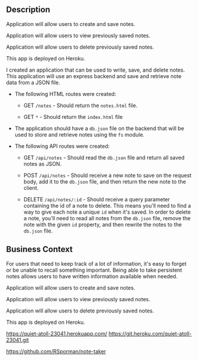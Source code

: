 ## Description

Application will allow users to create and save notes.

Application will allow users to view previously saved notes.

Application will allow users to delete previously saved notes.

This app is deployed on Heroku. 

I created an application that can be used to write, save, and delete notes. This application will use an express backend and save and retrieve note data from a JSON file.


* The following HTML routes were created:

  * GET `/notes` - Should return the `notes.html` file.

  * GET `*` - Should return the `index.html` file

* The application should have a `db.json` file on the backend that will be used to store and retrieve notes using the `fs` module.

* The following API routes were created:

  * GET `/api/notes` - Should read the `db.json` file and return all saved notes as JSON.

  * POST `/api/notes` - Should receive a new note to save on the request body, add it to the `db.json` file, and then return the new note to the client.

  * DELETE `/api/notes/:id` - Should receive a query parameter containing the id of a note to delete. This means you'll need to find a way to give each note a unique `id` when it's saved. In order to delete a note, you'll need to read all notes from the `db.json` file, remove the note with the given `id` property, and then rewrite the notes to the `db.json` file.

## Business Context

For users that need to keep track of a lot of information, it's easy to forget or be unable to recall something important. Being able to take persistent notes allows users to have written information available when needed.


Application will allow users to create and save notes.

Application will allow users to view previously saved notes.

Application will allow users to delete previously saved notes.

This app is deployed on Heroku. 

https://quiet-atoll-23041.herokuapp.com/
https://git.heroku.com/quiet-atoll-23041.git


https://github.com/RSporman/note-taker


